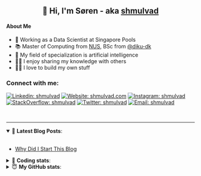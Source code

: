 <h2 align="center">
	👋 Hi, I'm Søren - aka <a href="https://shmulvad.com">shmulvad</a>
</h2>

#### About Me
- 🤖 Working as a Data Scientist at Singapore Pools
- 📚 Master of Computing from [NUS], BSc from [@diku-dk]
- 🧠 My field of specialization is artificial intelligence
- 👨‍🏫 I enjoy sharing my knowledge with others
- 👨‍💻 I love to build my own stuff

### Connect with me:

[![Linkedin: shmulvad](https://img.shields.io/badge/shmulvad-blue?style=flat&logo=Linkedin&logoColor=white)][linkedin]
[![Website: shmulvad.com](https://img.shields.io/badge/shmulvad.com-47CCCC?&style=flat&logo=Google-Chrome&logoColor=white)][website]
[![Instagram: shmulvad](https://img.shields.io/badge/-@shmulvad-purple?style=flat&logo=Instagram&logoColor=white)][instagram]
[![StackOverflow: shmulvad](https://img.shields.io/badge/shmulvad-FE7A16?style=flat&logo=stack-overflow&logoColor=white)][stackOverflow]
[![Twitter: shmulvad](https://img.shields.io/badge/@shmulvad-1ca0f1?style=flat&logo=twitter&logoColor=white)][twitter]
[![Email: shmulvad](https://img.shields.io/badge/shmulvad-D14836?style=flat&logo=gmail&logoColor=white)][mail]

<br />

---

<details open>
 <summary>📕 <b>Latest Blog Posts</b>: </summary>

<br>

<!-- BLOG-POST-LIST:START -->
- [Why Did I Start This Blog](https://shmulvad.com/blog/why-did-start-this-blog)
<!-- BLOG-POST-LIST:END -->

</details>

<!-- --- -->

<details>
 <summary>🤖 <b>Coding stats</b>: </summary>

<br>

NOTE: Doesn't track coding at work or work done in environments such as Jupyter Notebooks.

<!--START_SECTION:waka-->
![Code Time](http://img.shields.io/badge/Code%20Time-2%2C548%20hrs%2012%20mins-blue)

**I'm a Night 🦉** 

```text
🌞 Morning                470 commits         ██░░░░░░░░░░░░░░░░░░░░░░░   08.69 % 
🌆 Daytime                1459 commits        ███████░░░░░░░░░░░░░░░░░░   26.97 % 
🌃 Evening                2139 commits        ██████████░░░░░░░░░░░░░░░   39.55 % 
🌙 Night                  1341 commits        ██████░░░░░░░░░░░░░░░░░░░   24.79 % 
```


📊 **This Week I Spent My Time On** 

```text
💬 Programming Languages: 
Python                   23 hrs 17 mins      █████████████████░░░░░░░░   66.22 % 
Other                    6 hrs 41 mins       █████░░░░░░░░░░░░░░░░░░░░   19.02 % 
YAML                     2 hrs 18 mins       ██░░░░░░░░░░░░░░░░░░░░░░░   06.56 % 
TypeScript               48 mins             █░░░░░░░░░░░░░░░░░░░░░░░░   02.28 % 
HTML                     41 mins             ░░░░░░░░░░░░░░░░░░░░░░░░░   01.97 % 

🔥 Editors: 
VS Code                  28 hrs 22 mins      ████████████████████░░░░░   80.66 % 
Zsh                      6 hrs 40 mins       █████░░░░░░░░░░░░░░░░░░░░   18.99 % 
Sublime Text             7 mins              ░░░░░░░░░░░░░░░░░░░░░░░░░   00.35 % 

🐱‍💻 Projects: 
overvaagning-admin       26 hrs 58 mins      ███████████████████░░░░░░   76.72 % 
km24-core                6 hrs 10 mins       ████░░░░░░░░░░░░░░░░░░░░░   17.58 % 
sitesentinel_manager     1 hr 26 mins        █░░░░░░░░░░░░░░░░░░░░░░░░   04.11 % 
hit-locator              29 mins             ░░░░░░░░░░░░░░░░░░░░░░░░░   01.40 % 
Unknown Project          3 mins              ░░░░░░░░░░░░░░░░░░░░░░░░░   00.18 % 
```


 Last Updated on 30/05/2024 18:44:00 UTC
<!--END_SECTION:waka-->

</details>

<!-- --- -->

<details>
 <summary>😇 <b>My GitHub stats</b>: </summary>

<br>

<img align="left" alt="shmulvad's Github Stats" src="https://github-readme-stats.vercel.app/api?username=shmulvad&show_icons=true&hide_border=true" />

</details>



[website]: https://shmulvad.com
[twitter]: https://twitter.com/shmulvad
[linkedin]: https://linkedin.com/in/shmulvad
[instagram]: https://instagram.com/shmulvad
[stackOverflow]: https://stackoverflow.com/users/9248793/shmulvad
[mail]: mailto:shmulvad@gmail.com
[@diku-dk]: https://github.com/diku-dk
[github]: https://github.com/shmulvad
[NUS]: https://www.nus.edu.sg